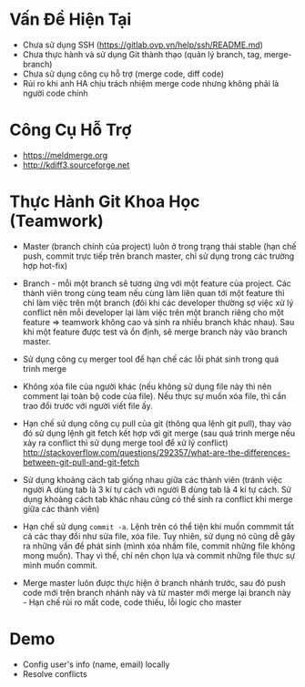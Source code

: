 # Vấn Đề Hiện Tại

- Chưa sử dụng SSH (https://gitlab.ovp.vn/help/ssh/README.md)
- Chưa thực hành và sử dụng Git thành thạo (quản lý branch, tag, merge-branch)
- Chưa sử dụng công cụ hỗ trợ (merge code, diff code)
- Rủi ro khi anh HA chịu trách nhiệm merge code nhưng không phải là người code chính

# Công Cụ Hỗ Trợ

- https://meldmerge.org
- http://kdiff3.sourceforge.net

# Thực Hành Git Khoa Học (Teamwork)

- Master (branch chính của project) luôn ở trong trạng thái stable (hạn chế push, commit trực tiếp trên branch master, chỉ sử dụng trong các trường hợp hot-fix)

- Branch - mỗi một branch sẽ tương ứng với một feature của project. Các thành viên trong cùng team nếu cùng làm liên quan tới một feature thì chỉ làm việc trên một branch (đôi khi các developer thường sợ việc xử lý conflict nên mỗi developer lại làm việc trên một branch riêng cho một feature => teamwork không cao và sinh ra nhiều branch khác nhau). Sau khi một feature được test và ổn định, sẽ merge branch này vào branch master.

- Sử dụng công cụ merger tool để hạn chế các lỗi phát sinh trong quá trình merge

- Không xóa file của người khác (nếu không sử dụng file này thì nên comment lại toàn bộ code của file). Nếu thực sự muốn xóa file, thì cần trao đổi trước với người viết file ấy.

- Hạn chế sử dụng công cụ pull của git (thông qua lệnh  git pull), thay vào đó sử dụng lệnh git fetch kết hợp với git merge (sau quá trình merge nếu xảy ra conflict thì sử dụng merge tool để xử lý conflict)
http://stackoverflow.com/questions/292357/what-are-the-differences-between-git-pull-and-git-fetch

- Sử dụng khoảng cách tab giống nhau giữa các thành viên (tránh việc người A dùng tab là 3 kí tự cách với người B dùng tab là 4 kí tự cách. Sử dụng khoảng cách tab khác nhau cũng có thể sinh ra conflict khi merge giữa các thành viên)

- Hạn chế sử dụng `commit -a`. Lệnh trên có thể tiện khi muốn commmit tất cả các thay đổi như sửa file, xóa file. Tuy nhiên, sử dụng nó cũng dễ gây ra những vấn đề phát sinh (mình xóa nhầm file, commit những file không mong muốn). Thay vì thế, chỉ nên chọn lựa và commit những file thực sự mình muốn commit.

- Merge master luôn được thực hiện ở branch nhánh trước, sau đó push code mới trên branch nhánh này và từ master mới merge lại branch này - Hạn chế rủi ro mất code, code thiếu, lỗi logic cho master

# Demo

- Config user's info (name, email) locally
- Resolve conflicts




